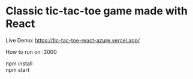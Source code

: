 <h1> Classic tic-tac-toe game made with React </h1>

Live Demo: <a href='https://tic-tac-toe-react-azure.vercel.app/'>https://tic-tac-toe-react-azure.vercel.app/</a>

How to run on :3000

npm install
<br>
npm start
